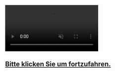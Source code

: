 <a class="video" href="personen.html">
	<video src="movie/Demokratie21.mp4" autoplay loop muted></video>
</a>

<a  href="personen.html">
	<div class="start-message d-flex align-content-center justify-content-center">
		<h2>Bitte klicken Sie um fortzufahren.</h2>
	</div>
</a>
